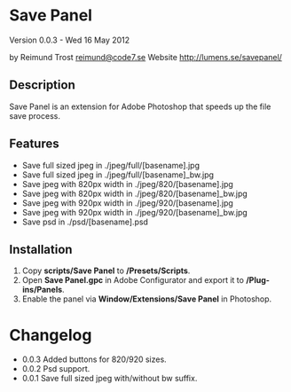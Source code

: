 Save Panel
==========

Version 0.0.3 - Wed 16 May 2012

by Reimund Trost <reimund@code7.se> 
Website <http://lumens.se/savepanel/>


Description
-----------
Save Panel is an extension for Adobe Photoshop that speeds up the file save
process.


Features
-------
-	Save full sized jpeg in ./jpeg/full/[basename].jpg
-	Save full sized jpeg in ./jpeg/full/[basename]_bw.jpg
-	Save jpeg with 820px width in ./jpeg/820/[basename].jpg
-	Save jpeg with 820px width in ./jpeg/820/[basename]_bw.jpg
-	Save jpeg with 920px width in ./jpeg/920/[basename].jpg
-	Save jpeg with 920px width in ./jpeg/920/[basename]_bw.jpg
-	Save psd in ./psd/[basename].psd


Installation
------------
1.	Copy __scripts/Save Panel__ to __<your photoshop directory>/Presets/Scripts__.
2.	Open __Save Panel.gpc__ in Adobe Configurator and export it to __<your photoshop
directory>/Plug-ins/Panels__.
3.	Enable the panel via __Window/Extensions/Save Panel__ in Photoshop.


Changelog
=========
* 0.0.3 Added buttons for 820/920 sizes.
* 0.0.2 Psd support.
* 0.0.1 Save full sized jpeg with/without bw suffix.
